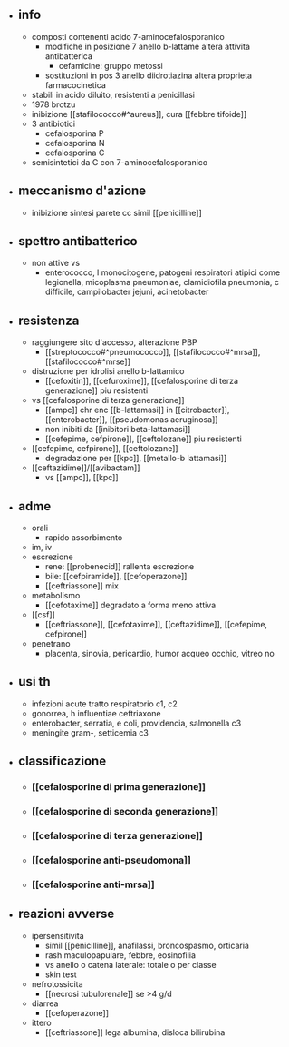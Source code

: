 - ## info
	- composti contenenti acido 7-aminocefalosporanico
		- modifiche in posizione 7 anello b-lattame altera attivita antibatterica
			- cefamicine: gruppo metossi
		- sostituzioni in pos 3 anello diidrotiazina altera proprieta farmacocinetica
	- stabili in acido diluito, resistenti a penicillasi
	- 1978 brotzu
	- inibizione [[stafilococco#^aureus]], cura [[febbre tifoide]]
	- 3 antibiotici
		- cefalosporina P
		- cefalosporina N
		- cefalosporina C
	- semisintetici da C con 7-aminocefalosporanico
- ## meccanismo d'azione
	- inibizione sintesi parete cc simil [[penicilline]]
- ## spettro antibatterico
	- non attive vs
		- enterococco, l monocitogene, patogeni respiratori atipici come legionella, micoplasma pneumoniae, clamidiofila pneumonia, c difficile, campilobacter jejuni, acinetobacter
- ## resistenza
	- raggiungere sito d'accesso, alterazione PBP
		- [[streptococco#^pneumococco]], [[stafilococco#^mrsa]], [[stafilococco#^mrse]]
	- distruzione per idrolisi anello b-lattamico
		- [[cefoxitin]], [[cefuroxime]], [[cefalosporine di terza generazione]] piu resistenti
	- vs [[cefalosporine di terza generazione]]
		- [[ampc]] chr enc [[b-lattamasi]] in [[citrobacter]], [[enterobacter]], [[pseudomonas aeruginosa]]
		- non inibiti da [[inibitori beta-lattamasi]]
		- [[cefepime, cefpirone]], [[ceftolozane]] piu resistenti
	- [[cefepime, cefpirone]], [[ceftolozane]]
		- degradazione per [[kpc]], [[metallo-b lattamasi]]
	- [[ceftazidime]]/[[avibactam]]
		- vs [[ampc]], [[kpc]]
- ## adme
	- orali
		- rapido assorbimento
	- im, iv
	- escrezione
		- rene: [[probenecid]] rallenta escrezione
		- bile: [[cefpiramide]], [[cefoperazone]]
		- [[ceftriassone]] mix
	- metabolismo
		- [[cefotaxime]] degradato a forma meno attiva
	- [[csf]]
		- [[ceftriassone]], [[cefotaxime]], [[ceftazidime]], [[cefepime, cefpirone]]
	- penetrano
		- placenta, sinovia, pericardio, humor acqueo occhio, vitreo no
- ## usi th
	- infezioni acute tratto respiratorio c1, c2
	- gonorrea, h influentiae ceftriaxone
	- enterobacter, serratia, e coli, providencia, salmonella c3
	- meningite gram-, setticemia c3
- ## classificazione
	- ###  [[cefalosporine di prima generazione]]
	- ###  [[cefalosporine di seconda generazione]]
	- ###  [[cefalosporine di terza generazione]]
	- ###  [[cefalosporine anti-pseudomona]]
	- ###  [[cefalosporine anti-mrsa]]
- ## reazioni avverse
	- ipersensitivita
		- simil [[penicilline]], anafilassi, broncospasmo, orticaria
		- rash maculopapulare, febbre, eosinofilia
		- vs anello o catena laterale: totale o per classe
		- skin test
	- nefrotossicita
		- [[necrosi tubulorenale]] se >4 g/d
	- diarrea
		- [[cefoperazone]]
	- ittero
		- [[ceftriassone]] lega albumina, disloca bilirubina